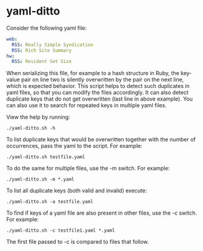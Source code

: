 yaml-ditto
==========

Consider the following yaml file:

```Yaml
web:
  RSS: Really Simple Syndication
  RSS: Rich Site Summary
hw:
  RSS: Resident Set Size
```

When serializing this file, for example to a hash structure in Ruby, the key-value pair on line two is silently overwritten by the pair on the next line, which is expected behavior. This script helps to detect such duplicates in yaml files, so that you can modify the files accordingly. It can also detect duplicate keys that do not get overwritten (last line in above example). You can also use it to search for repeated keys in multiple yaml files.

View the help by running:

    ./yaml-ditto.sh -h

To list duplicate keys that would be overwritten together with the number of occurrences, pass the yaml to the script. For example:

    ./yaml-ditto.sh testfile.yaml

To do the same for multiple files, use the -m switch. For example:

    ./yaml-ditto.sh -m *.yaml

To list all duplicate keys (both valid and invalid) execute:

    ./yaml-ditto.sh -a testfile.yaml

To find if keys of a yaml file are also present in other files, use the -c switch. For example:

    ./yaml-ditto.sh -c testfile1.yaml *.yaml

The first file passed to -c is compared to files that follow.
